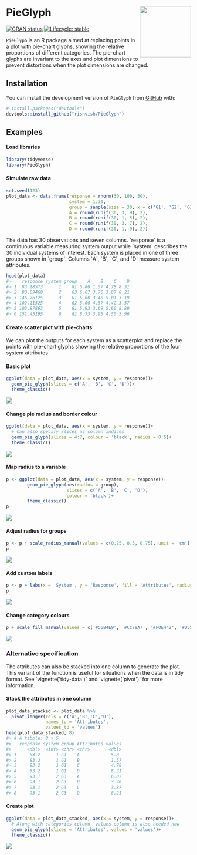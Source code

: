 
<!-- README.md is generated from README.Rmd. Please edit that file -->

# PieGlyph <img src="man/figures/logo.png" align="right" height="139" />

<!-- badges: start -->

[![CRAN
status](https://www.r-pkg.org/badges/version/PieGlyph)](https://CRAN.R-project.org/package=PieGlyph)
[![Lifecycle:
stable](https://img.shields.io/badge/lifecycle-stable-brightgreen.svg)](https://lifecycle.r-lib.org/articles/stages.html#stable)
<!-- badges: end -->

`PieGlyph` is an R package aimed at replacing points in a plot with
pie-chart glyphs, showing the relative proportions of different
categories. The pie-chart glyphs are invariant to the axes and plot
dimensions to prevent distortions when the plot dimensions are changed.

## Installation

You can install the development version of `PieGlyph` from
[GitHub](https://github.com/) with:

``` r
# install.packages("devtools")
devtools::install_github("rishvish/PieGlyph")
```

## Examples

#### Load libraries

``` r
library(tidyverse)
library(PieGlyph)
```

#### Simulate raw data

``` r
set.seed(123)
plot_data <- data.frame(response = rnorm(30, 100, 30),
                        system = 1:30,
                        group = sample(size = 30, x = c('G1', 'G2', 'G3'), replace = T),
                        A = round(runif(30, 3, 9), 2),
                        B = round(runif(30, 1, 5), 2),
                        C = round(runif(30, 3, 7), 2),
                        D = round(runif(30, 1, 9), 2))
```

<p>
The data has 30 observations and seven columns. `response` is a
continuous variable measuring system output while `system` describes the
30 individual systems of interest. Each system is placed in one of three
groups shown in `group`. Columns `A`, `B`, `C`, and `D` measure system
attributes.
</p>

``` r
head(plot_data)
#>    response system group    A    B    C    D
#> 1  83.18573      1    G1 5.80 1.57 4.78 8.31
#> 2  93.09468      2    G3 6.07 3.76 3.87 8.21
#> 3 146.76125      3    G1 6.60 3.48 5.01 3.19
#> 4 102.11525      4    G2 5.00 4.57 4.42 3.57
#> 5 103.87863      5    G1 5.93 3.69 5.60 8.89
#> 6 151.45195      6    G1 8.73 3.95 4.50 5.96
```

#### Create scatter plot with pie-charts

<p>
We can plot the outputs for each system as a scatterplot and replace the
points with pie-chart glyphs showing the relative proportions of the
four system attributes
</p>

#### Basic plot

``` r
ggplot(data = plot_data, aes(x = system, y = response))+
  geom_pie_glyph(slices = c('A', 'B', 'C', 'D'))+
  theme_classic()
```

<img src="man/figures/README-basic-1.png" style="display: block; margin: auto;" />

#### Change pie radius and border colour

``` r
ggplot(data = plot_data, aes(x = system, y = response))+
  # Can also specify slices as column indices
  geom_pie_glyph(slices = 4:7, colour = 'black', radius = 0.5)+ 
  theme_classic()
```

<img src="man/figures/README-border-1.png" style="display: block; margin: auto;" />

#### Map radius to a variable

``` r
p <- ggplot(data = plot_data, aes(x = system, y = response))+
        geom_pie_glyph(aes(radius = group), 
                       slices = c('A', 'B', 'C', 'D'), 
                       colour = 'black')+
        theme_classic()
p
```

<img src="man/figures/README-map-1.png" style="display: block; margin: auto;" />

#### Adjust radius for groups

``` r
p <- p + scale_radius_manual(values = c(0.25, 0.5, 0.75), unit = 'cm')
p
```

<img src="man/figures/README-radius-1.png" style="display: block; margin: auto;" />

#### Add custom labels

``` r
p <- p + labs(x = 'System', y = 'Response', fill = 'Attributes', radius = 'Group')
p
```

<img src="man/figures/README-labels-1.png" style="display: block; margin: auto;" />

#### Change category colours

``` r
p + scale_fill_manual(values = c('#56B4E9', '#CC79A7', '#F0E442', '#D55E00'))
```

<img src="man/figures/README-colours-1.png" style="display: block; margin: auto;" />

### Alternative specification

<p>
The attributes can also be stacked into one column to generate the plot.
This variant of the function is useful for situations when the data is
in tidy format. See `vignette('tidy-data')` and `vignette('pivot')` for
more information.
</p>

#### Stack the attributes in one column

``` r
plot_data_stacked <- plot_data %>% 
  pivot_longer(cols = c('A','B','C','D'), 
               names_to = 'Attributes', 
               values_to = 'values')
head(plot_data_stacked, 8)
#> # A tibble: 8 × 5
#>   response system group Attributes values
#>      <dbl>  <int> <chr> <chr>       <dbl>
#> 1     83.2      1 G1    A            5.8 
#> 2     83.2      1 G1    B            1.57
#> 3     83.2      1 G1    C            4.78
#> 4     83.2      1 G1    D            8.31
#> 5     93.1      2 G3    A            6.07
#> 6     93.1      2 G3    B            3.76
#> 7     93.1      2 G3    C            3.87
#> 8     93.1      2 G3    D            8.21
```

#### Create plot

``` r
ggplot(data = plot_data_stacked, aes(x = system, y = response))+
  # Along with categories column, values column is also needed now
  geom_pie_glyph(slices = 'Attributes', values = 'values')+
  theme_classic()
```

<img src="man/figures/README-stacked-1.png" style="display: block; margin: auto;" />
